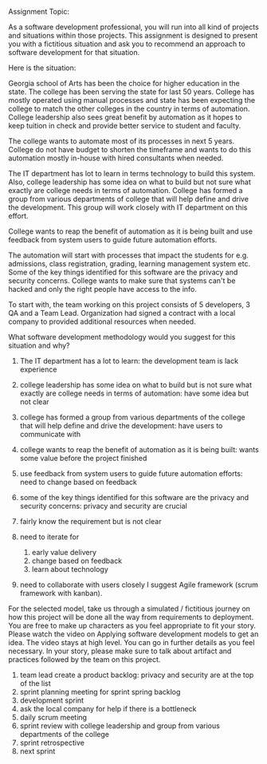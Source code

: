 Assignment Topic:

As a software development professional, you will run into all kind of projects and situations within those projects. This assignment is designed to present you with a fictitious situation and ask you to recommend an approach to software development for that situation.

Here is the situation:

Georgia school of Arts has been the choice for higher education in the state. The college has been serving the state for last 50 years. College has mostly operated using manual processes and state has been expecting the college to match the other colleges in the country in terms of automation.  College leadership also sees great benefit by automation as it hopes to keep tuition in check and provide better service to student and faculty. 

The college wants to automate most of its processes in next 5 years.  College do not have budget to shorten the timeframe and wants to do this automation mostly in-house with hired consultants when needed.   

The IT department has lot to learn in terms technology to build this system. Also, college leadership has some idea on what to build but not sure what exactly are college needs in terms of automation.  College has formed a group from various departments of college that will help define and drive the development.  This group will work closely with IT department on this effort.

College wants to reap the benefit of automation as it is being built and use feedback from system users to guide future automation efforts. 

The automation will start with processes that impact the students for e.g. admissions, class registration, grading, learning management system etc.  Some of the key things identified for this software are the privacy and security concerns. College wants to make sure that systems can't be hacked and only the right people have access to the info. 

To start with, the team working on this project consists of 5 developers, 3 QA and a Team Lead. Organization had signed a contract with a local company to provided additional resources when needed. 


What software development methodology would you suggest for this situation and why?

1. The IT department has a lot to learn: the development team is lack experience
2. college leadership has some idea on what to build but is not sure what exactly are college needs in terms of automation: have some idea but not clear
3. college has formed a group from various departments of the college that will help define and drive the development: have users to communicate with
4. college wants to reap the benefit of automation as it is being built: wants some value before the project finished
5. use feedback from system users to guide future automation efforts: need to change based on feedback
6. some of the key things identified for this software are the privacy and security concerns: privacy and security are crucial


1. fairly know the requirement but is not clear
2. need to iterate for
    1. early value delivery 
    2. change based on feedback
    3. learn about technology 
3. need to collaborate with users closely
I suggest Agile framework (scrum framework with kanban).

For the selected model, take us through a simulated / fictitious journey on how this project will be done all the way from requirements to deployment. You are free to make up characters as you feel appropriate to fit your story. Please watch the video on Applying software development models to get an idea. The video stays at high level. You can go in further details as you feel necessary. In your story, please make sure to talk about artifact and practices followed by the team on this project.

1. team lead create a product backlog: privacy and security are at the top of the list
2. sprint planning meeting for sprint spring backlog
3. development sprint
4. ask the local company for help if there is a bottleneck
5. daily scrum meeting
6. sprint review with college leadership and group from various departments of the college
7. sprint retrospective
8. next sprint



